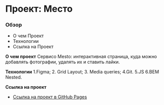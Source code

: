 # Проект: Место

### Обзор
* О чем Проект
* Технологии
* Ссылка на Проект

**О чем проект**
Cервисо Mesto: интерактивная страница, куда можно добавлять фотографии, удалять их и ставить лайки.

**Технологии**
1.Figma;
2. Grid Layout;
3. Media queries;
4.Git.
5.JS
6.BEM Nested.

**Ссылка на проект**
* [Ссылка на проект в GitHub Pages](https://github.com/Kirimarchy/mesto.git)


